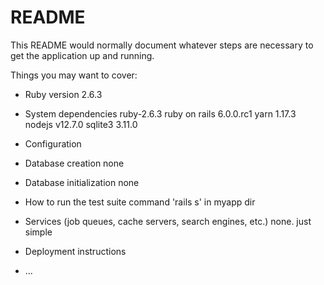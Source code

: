 # README

This README would normally document whatever steps are necessary to get the
application up and running.

Things you may want to cover:

* Ruby version
2.6.3
* System dependencies
ruby-2.6.3
ruby on rails 6.0.0.rc1
yarn 1.17.3
nodejs v12.7.0
sqlite3 3.11.0


* Configuration

* Database creation
none

* Database initialization
none
* How to run the test suite
command 'rails s' in myapp dir
* Services (job queues, cache servers, search engines, etc.)
none. just simple 
* Deployment instructions

* ...
